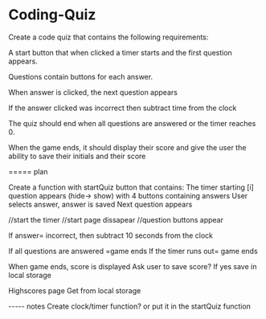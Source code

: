 # Coding-Quiz

Create a code quiz that contains the following requirements:

A start button that when clicked a timer starts and the first question appears.

Questions contain buttons for each answer.


When answer is clicked, the next question appears


If the answer clicked was incorrect then subtract time from the clock



The quiz should end when all questions are answered or the timer reaches 0.

When the game ends, it should display their score and give the user the ability to save their initials and their score

=====
plan


Create a function with startQuiz button that contains:
   The timer starting 
   [i] question appears (hide-> show) with 4 buttons containing answers 
   User selects answer, answer is saved 
   Next question appears

//start the timer
//start page dissapear
//question buttons appear


If answer= incorrect, then subtract 10 seconds from the clock 

If all questions are answered =game ends
If the timer runs out= game ends 

When game ends, score is displayed 
Ask user to save score? 
If yes save in local storage 

Highscores page
Get from local storage 


----- notes
Create clock/timer function? or put it in the startQuiz function 
